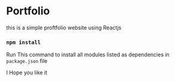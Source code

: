 # Portfolio
this is a simple proftfolio website using Reactjs 
### `npm install`

Run This command to install all modules listed as dependencies in `package.json` file

I Hope you like it 
